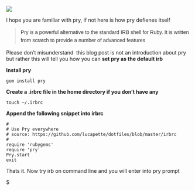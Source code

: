 [![](https://dl.dropbox.com/u/26521875/pry%20stuff/logo/pry_logo_350.png)](https://dl.dropbox.com/u/26521875/pry%20stuff/logo/pry_logo_350.png)

I hope you are familiar with pry, if not here is how pry defienes itself

> <span style="color: #333333; font-family: Helvetica, arial, freesans, clean, sans-serif; font-size: 14px; line-height: 22px;">Pry is a powerful alternative to the standard IRB shell for Ruby. It is written from scratch to provide a number of advanced features</span>

Please don’t misunderstand  this blog post is not an introduction about pry but rather this will tell you how you can **set pry as the default irb**

**Install pry**

    gem install pry
        

**Create a .irbrc file in the home directory if you don’t have any**

    touch ~/.irbrc
        

**Append the following snippet into irbrc**

    # 
    # Use Pry everywhere
    # source: https://github.com/lucapette/dotfiles/blob/master/irbrc
    # 
    require 'rubygems'
    require 'pry'
    Pry.start
    exit
        

Thats it. Now try irb on command line and you will enter into pry prompt

$
